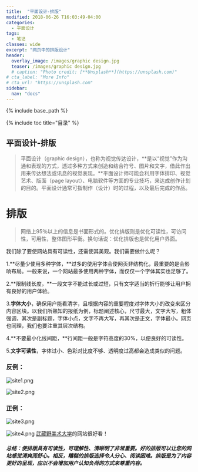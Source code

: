 ```yaml
---
title:  "平面设计-排版"
modified: 2018-06-26 T16:03:49-04:00
categories: 
  - 平面设计
tags:
  - 笔记
classes: wide
excerpt: "网页中的排版设计"
header:
  overlay_image: /images/graphic design.jpg
  teaser: /images/graphic design.jpg
  # caption: "Photo credit: [**Unsplash**](https://unsplash.com)"
# cta_label: "More Info"
# cta_url: "https://unsplash.com"
sidebar:
  nav: "docs"
---
```


{% include base_path %}

{% include toc title="目录" %}


## 平面设计-排版

>平面设计（graphic design），也称为视觉传达设计，**是以“视觉”作为沟通和表现的方式，透过多种方式来创造和结合符号、图片和文字，借此作出用来传达想法或讯息的视觉表现。**平面设计师可能会利用字体排印、视觉艺术、版面（page layout）、电脑软件等方面的专业技巧，来达成创作计划的目的。平面设计通常可指制作（设计）时的过程，以及最后完成的作品。

# 排版
>网络上95％以上的信息是书面形式的。优化排版则是优化可读性，可访问性，可用性，整体图形平衡。换句话说：优化排版也是优化用户界面。

我们除了要使网站具有可读性，还需使其美观。我们需要做什么呢？

1.**尽量少使用多种字体，**过多的使用字体会使网页非结构化，最重要的是会影响布局。一般来说，一个网站最多使用两种字体，而仅仅一个字体其实也足够了。

2.**限制线长度，**一段文字不能过长或过短，只有文字适当的折行能够让用户拥有良好的用户体验。

3.**字体大小**，确保用户能看清字，且根据内容的重要程度对字体大小的改变来区分内容区块。以我们所熟知的报纸为例，标题阐述核心，尺寸最大，文字大写，粗体强调，其次是副标题，字体小点，文字不再大写，再其次是正文，字体最小。网页也同理，我们也要注重其层次结构。

4.**不要最小化线间距，**行间距一般是字符高度的30%，以便良好的可读性。

5.**文字可读性**，字体过小、色彩对比度不够、透明度过高都会造成类似的问题。

### 反例：
![site1.png](https://upload-images.jianshu.io/upload_images/9455364-f0072974a87e4e4d.png?imageMogr2/auto-orient/strip%7CimageView2/2/w/1240)

![site2.png](https://upload-images.jianshu.io/upload_images/9455364-72f5bd02835c630a.png?imageMogr2/auto-orient/strip%7CimageView2/2/w/1240)


### 正例：
![site3.png](https://upload-images.jianshu.io/upload_images/9455364-fdd652cf54a0ddaa.png?imageMogr2/auto-orient/strip%7CimageView2/2/w/1240)

![site4.png](https://upload-images.jianshu.io/upload_images/9455364-22cdbf88cb334d72.png?imageMogr2/auto-orient/strip%7CimageView2/2/w/1240)
[武藏野美术大学](http://www.musabi.ac.jp/)的网站很好看！


##### 总结：使排版具有可读性，可理解性、清晰明了非常重要。好的排版可以让您的网站感觉清爽而舒心。相反，糟糕的排版选择令人分心、阅读困难。排版是为了内容更好的呈现，应以不会增加用户认知负荷的方式来尊重内容。